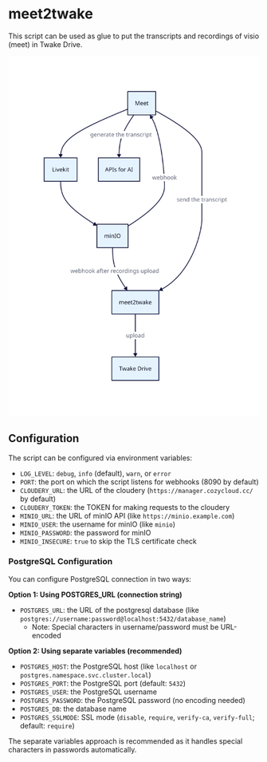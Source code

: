 # meet2twake

This script can be used as glue to put the transcripts and recordings of visio
(meet) in Twake Drive.

![diagram](docs/diagram.svg)

## Configuration

The script can be configured via environment variables:

* `LOG_LEVEL`: `debug`, `info` (default), `warn`, or `error`
* `PORT`: the port on which the script listens for webhooks (8090 by default)
* `CLOUDERY_URL`: the URL of the cloudery (`https://manager.cozycloud.cc/` by default)
* `CLOUDERY_TOKEN`: the TOKEN for making requests to the cloudery
* `MINIO_URL`: the URL of minIO API (like `https://minio.example.com`)
* `MINIO_USER`: the username for minIO (like `minio`)
* `MINIO_PASSWORD`: the password for minIO
* `MINIO_INSECURE`: `true` to skip the TLS certificate check

### PostgreSQL Configuration

You can configure PostgreSQL connection in two ways:

**Option 1: Using POSTGRES_URL (connection string)**
* `POSTGRES_URL`: the URL of the postgresql database (like `postgres://username:password@localhost:5432/database_name`)
  - Note: Special characters in username/password must be URL-encoded

**Option 2: Using separate variables (recommended)**
* `POSTGRES_HOST`: the PostgreSQL host (like `localhost` or `postgres.namespace.svc.cluster.local`)
* `POSTGRES_PORT`: the PostgreSQL port (default: `5432`)
* `POSTGRES_USER`: the PostgreSQL username
* `POSTGRES_PASSWORD`: the PostgreSQL password (no encoding needed)
* `POSTGRES_DB`: the database name
* `POSTGRES_SSLMODE`: SSL mode (`disable`, `require`, `verify-ca`, `verify-full`; default: `require`)

The separate variables approach is recommended as it handles special characters in passwords automatically.

